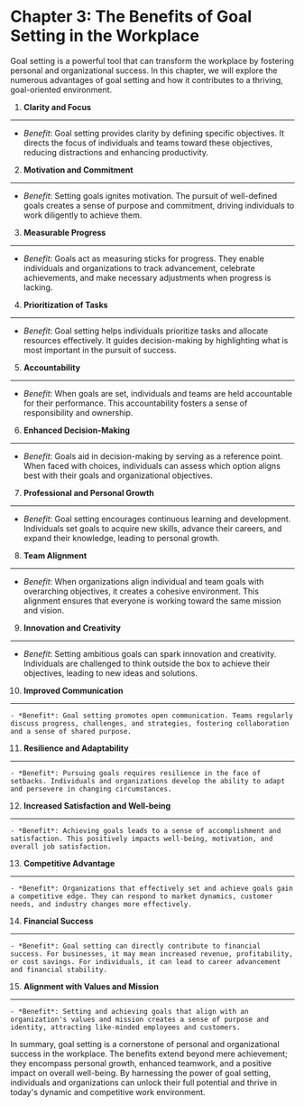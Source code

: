 Chapter 3: The Benefits of Goal Setting in the Workplace
========================================================

Goal setting is a powerful tool that can transform the workplace by fostering personal and organizational success. In this chapter, we will explore the numerous advantages of goal setting and how it contributes to a thriving, goal-oriented environment.

1. **Clarity and Focus**
------------------------

* *Benefit*: Goal setting provides clarity by defining specific objectives. It directs the focus of individuals and teams toward these objectives, reducing distractions and enhancing productivity.

2. **Motivation and Commitment**
--------------------------------

* *Benefit*: Setting goals ignites motivation. The pursuit of well-defined goals creates a sense of purpose and commitment, driving individuals to work diligently to achieve them.

3. **Measurable Progress**
--------------------------

* *Benefit*: Goals act as measuring sticks for progress. They enable individuals and organizations to track advancement, celebrate achievements, and make necessary adjustments when progress is lacking.

4. **Prioritization of Tasks**
------------------------------

* *Benefit*: Goal setting helps individuals prioritize tasks and allocate resources effectively. It guides decision-making by highlighting what is most important in the pursuit of success.

5. **Accountability**
---------------------

* *Benefit*: When goals are set, individuals and teams are held accountable for their performance. This accountability fosters a sense of responsibility and ownership.

6. **Enhanced Decision-Making**
-------------------------------

* *Benefit*: Goals aid in decision-making by serving as a reference point. When faced with choices, individuals can assess which option aligns best with their goals and organizational objectives.

7. **Professional and Personal Growth**
---------------------------------------

* *Benefit*: Goal setting encourages continuous learning and development. Individuals set goals to acquire new skills, advance their careers, and expand their knowledge, leading to personal growth.

8. **Team Alignment**
---------------------

* *Benefit*: When organizations align individual and team goals with overarching objectives, it creates a cohesive environment. This alignment ensures that everyone is working toward the same mission and vision.

9. **Innovation and Creativity**
--------------------------------

* *Benefit*: Setting ambitious goals can spark innovation and creativity. Individuals are challenged to think outside the box to achieve their objectives, leading to new ideas and solutions.

10. **Improved Communication**
------------------------------

    - *Benefit*: Goal setting promotes open communication. Teams regularly discuss progress, challenges, and strategies, fostering collaboration and a sense of shared purpose.

11. **Resilience and Adaptability**
-----------------------------------

    - *Benefit*: Pursuing goals requires resilience in the face of setbacks. Individuals and organizations develop the ability to adapt and persevere in changing circumstances.

12. **Increased Satisfaction and Well-being**
---------------------------------------------

    - *Benefit*: Achieving goals leads to a sense of accomplishment and satisfaction. This positively impacts well-being, motivation, and overall job satisfaction.

13. **Competitive Advantage**
-----------------------------

    - *Benefit*: Organizations that effectively set and achieve goals gain a competitive edge. They can respond to market dynamics, customer needs, and industry changes more effectively.

14. **Financial Success**
-------------------------

    - *Benefit*: Goal setting can directly contribute to financial success. For businesses, it may mean increased revenue, profitability, or cost savings. For individuals, it can lead to career advancement and financial stability.

15. **Alignment with Values and Mission**
-----------------------------------------

    - *Benefit*: Setting and achieving goals that align with an organization's values and mission creates a sense of purpose and identity, attracting like-minded employees and customers.

In summary, goal setting is a cornerstone of personal and organizational success in the workplace. The benefits extend beyond mere achievement; they encompass personal growth, enhanced teamwork, and a positive impact on overall well-being. By harnessing the power of goal setting, individuals and organizations can unlock their full potential and thrive in today's dynamic and competitive work environment.

